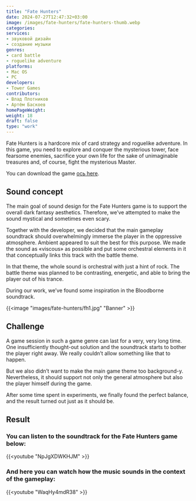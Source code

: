 ```yaml
---
title: "Fate Hunters"
date: 2024-07-27T12:47:32+03:00
image: /images/fate-hunters/fate-hunters-thumb.webp
categories:
services:
- звуковой дизайн
- создание музыки
genres:
- card battle
- roguelike adventure
platforms:
- Mac OS
- PC
developers:
- Tower Games
contributors:
- Влад Плотников
- Артём Баскоев
homePageWeight:
weight: 18
draft: false
type: "work"
---
```


Fate Hunters is a hardcore mix of card strategy and roguelike adventure. In this game, you need to explore and conquer the mysterious tower, face fearsome enemies, sacrifice your own life for the sake of unimaginable treasures and, of course, fight the mysterious Master.

You can download the game [ось here](https://store.steampowered.com/app/920680/Fate_Hunters/).

## Sound concept

The main goal of sound design for the Fate Hunters game is to support the overall dark fantasy aesthetics. Therefore, we’ve attempted to make the sound mystical and sometimes even scary.

Together with the developer, we decided that the main gameplay soundtrack should overwhelmingly immerse the player in the oppressive atmosphere. Ambient appeared to suit the best for this purpose. We made the sound as «viscous» as possible and put some orchestral elements in it that conceptually links this track with the battle theme.

In that theme, the whole sound is orchestral with just a hint of rock. The battle theme was planned to be contrasting, energetic, and able to bring the player out of his trance.

During our work, we’ve found some inspiration in the Bloodborne soundtrack.

{{<image "images/fate-hunters/fh1.jpg" "Banner"  >}}

## Challenge

A game session in such a game genre can last for a very, very long time. One insufficiently thought-out solution and the soundtrack starts to bother the player right away. We really couldn’t allow something like that to happen.

But we also didn’t want to make the main game theme too background-y. Nevertheless, it should support not only the general atmosphere but also the player himself during the game.

After some time spent in experiments, we finally found the perfect balance, and the result turned out just as it should be.

## Result

### You can listen to the soundtrack for the Fate Hunters game below:

{{<youtube "NpJgXDWKHJM" >}}

### And here you can watch how the music sounds in the context of the gameplay:

{{<youtube "WaqHy4mdR38" >}}